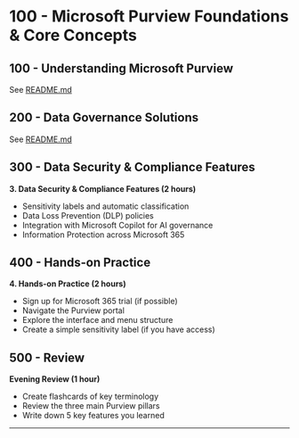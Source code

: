# 100 - Microsoft Purview Foundations & Core Concepts

## 100 -  Understanding Microsoft Purview

See [README.md](./100//README.md)

## 200 - Data Governance Solutions

See [README.md](./200//README.md)

## 300 - Data Security & Compliance Features

**3. Data Security & Compliance Features (2 hours)**

- Sensitivity labels and automatic classification
- Data Loss Prevention (DLP) policies
- Integration with Microsoft Copilot for AI governance
- Information Protection across Microsoft 365

## 400 - Hands-on Practice

**4. Hands-on Practice (2 hours)**

- Sign up for Microsoft 365 trial (if possible)
- Navigate the Purview portal
- Explore the interface and menu structure
- Create a simple sensitivity label (if you have access)

## 500 - Review

**Evening Review (1 hour)**

- Create flashcards of key terminology
- Review the three main Purview pillars
- Write down 5 key features you learned

-----
